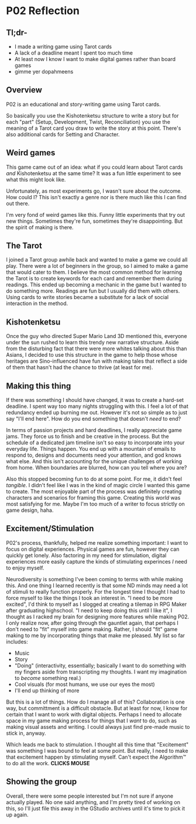 # P02 Reflection

## Tl;dr-
- I made a writing game using Tarot cards
- A lack of a deadline meant I spent too much time
- At least now I know I want to make digital games rather than board games
- gimme yer dopahmeens

## Overview
P02 is an educational and story-writing game using Tarot cards.

So basically you use the Kishotenketsu structure to write a story but for each "part" (Setup, Development, Twist, Reconciliation) you use the meaning of a Tarot card you draw to write the story at this point. There's also additional cards for Setting and Character.

## Weird games
This game came out of an idea: what if you could learn about Tarot cards _and_ Kishotenketsu at the same time? It was a fun little experiment to see what this might look like.

Unfortunately, as most experiments go, I wasn't sure about the outcome. How could I? This isn't exactly a genre nor is there much like this I can find out there.

I'm very fond of weird games like this. Funny little experiments that try out new things. Sometimes they're fun, sometimes they're disappointing. But the spirit of making is there.

## The Tarot
I joined a Tarot group awhile back and wanted to make a game we could all play. There were a lot of beginners in the group, so I aimed to make a game that would cater to them. I believe the most common method for learning the Tarot is to create keywords for each card and remember them during readings. This ended up becoming a mechanic in the game but I wanted to do something more. Readings are fun but I usually did them with others. Using cards to write stories became a substitute for a lack of social interaction in the method.

## Kishotenketsu
Once the guy who directed Super Mario Land 3D mentioned this, everyone under the sun rushed to learn this trendy new narrative structure. Aside from the disturbing fact that there were more whites talking about this than Asians, I decided to use this structure in the game to help those whose heritages are Sino-influenced have fun with making tales that reflect a side of them that hasn't had the chance to thrive (at least for me). 

## Making this thing
If there was something I should have changed, it was to create a hard-set deadline. I spent way too many nights struggling with this. I feel a lot of that redundancy ended up burning me out. However it's not so simple as to just say "I'll end here". How do you end something that doesn't _need_ to end?

In terms of passion projects and hard deadlines, I really appreciate game jams. They force us to finish and be creative in the process. But the schedule of a dedicated jam timeline isn't so easy to incorporate into your everyday life. Things happen. You end up with a mountain of emails to respond to, designs and documents need your attention, and god knows what else. And this isn't accounting for the unique challenges of working from home. When boundaries are blurred, how can you tell where you are?

Also this stopped becoming fun to do at some point. For me, it didn't feel _tangible_. I didn't feel like I was in the kind of magic circle I wanted this game to create. The most enjoyable part of the process was definitely creating characters and scenarios for framing this game. Creating this _world_ was most satisfying for me. Maybe I'm too much of a writer to focus strictly on game design, haha.

## Excitement/Stimulation
P02's process, thankfully, helped me realize something important: I want to focus on digital experiences. Physical games are fun, however they can quickly get lonely. Also factoring in my need for stimulation, digital experiences more easily capture the kinds of stimulating experinces _I_ need to enjoy myself. 

Neurodiversity is something I've been coming to terms with while making this. And one thing I learned recently is that some ND minds may need a lot of stimuli to really function properly. For the longest time I thought I had to force myself to like the things I took an interest in. "I need to be more excited", I'd think to myself as I slogged at creating a tilemap in RPG Maker after graduating highschool. "I need to keep doing this until I like it", I thought as I racked my brain for designing more features while making P02. I only realize now, after going through the gauntlet again, that perhaps I don't need to "fit" myself into game making. Rather, I should "fit" game making to me by incorporating things that make me pleased. My list so far includes:
- Music
- Story
- "Doing" (interactivity, essentially; basically I want to do something with my fingers aside from transcripting my thoughts. I want my imagination to _become_ something real.)
- Cool visuals (for most humans, we use our eyes the most)
- I'll end up thinking of more

But this is a lot of things. How do I manage all of this? Collaboration is one way, but committment is a difficult obstacle. But at least for now, I know for certain that I want to work with digital objects. Perhaps I need to allocate space in my game making process for things that I _want_ to do, such as making visual assets and writing. I could always just find pre-made music to stick in, anyway. 

Which leads me back to stimulation. I thought all this time that "Excitement" was something I was bound to feel at some point. But really, I need to make that excitement happen by stimulating myself. Can't expect the Algorithm™ to do all the work. **CLICKS MOUSE**

## Showing the group
Overall, there were some people interested but I'm not sure if anyone actually played. No one said anything, and I'm pretty tired of working on this, so I'll just file this away in the GStudio archives until it's time to pick it up again.
